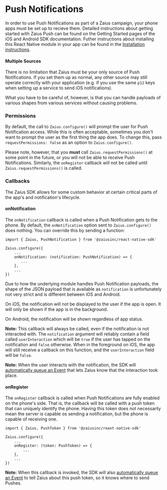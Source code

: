 # Push Notifications

In order to use Push Notifications as part of a Zaius campaign, your phone apps must be set up to recieve them. Detailed instructions about getting started with Zaius Push can be found on the Getting Started pages of the iOS and Android SDK documentation. Futher instructions about installing this React Native module in your app can be found in the [Installation instructions](../installation.md).

#### Multiple Sources

There is no limitation that Zaius must be your only source of Push Notifications. If you set them up as normal, any other source may still operate correctly with your application \(e.g. if you use the same `p12` keys when setting up a service to send iOS notifications\).

What you have to be careful of, however, is that you can handle payloads of various shapes from various services without causing problems.

### Permissions

By default, the call to `Zaius.configure()` will prompt the user for Push Notification access. While this is often acceptable, sometimes you don't want to prompt the user as the first thing the app does. To change this, pass `requestPermissions: false` as an option to `Zaius.configure()`.

Please note, however, that you **must** call `Zaius.requestPermissions()` at some point in the future, or you will not be able to receive Push Notifications. Similarly, the `onRegister` callback will not be called until `Zaius.requestPermissions()` is called.

### Callbacks

The Zaius SDK allows for some custom behavior at certain critical parts of the app's and notification's lifecycle.

#### onNotification

The `onNotification` callback is called when a Push Notification gets to the phone. By default, the `onNotification` option sent to `Zaius.configure()` does nothing. You can override this by sending a function:

```text
import { Zaius, PushNotification } from '@zaiusinc/react-native-sdk'

Zaius.configure({
    ...
    onNotification: (notification: PushNotification) => {
       ...
    },
    ...
})
```

Due to how the underlying module handles Push Notification payloads, the shape of the JSON payload that is available as `notification` is unfortunately not very strict and is different between iOS and Android.

On iOS, the notification will not be displayed to the user if the app is open. It will only be shown if the app is in the background. 

On Android, the notification will be shown regardless of app status.

**Note:** This callback will always be called, even if the notification is not interacted with. The `notification` argument will reliably contain a field called `userInteraction` which will be `true` if the user has tapped on the notification and `false` otherwise. When in the foreground on iOS, the app will still receive a callback on this function, and the `userInteraction` field will be `false`.

**Note:** When the user interacts with the notification, the SDK will [automatically queue an Event](../tagging/events.md#automatic-events) that lets Zaius know that the interaction took place.

#### onRegister

The `onRegister` callback is called when Push Notifications are fully enabled on the phone's side. That is, the callback will be called with a push token that can uniquely identify the phone. Having this token does not necessarily mean the server is capable os sending a notification, but the phone is capable of receiving one.

```text
import { Zaius, PushToken } from '@zaiusinc/reaxt-native-sdk'

Zaius.configure({
    ...
    onRegister: (token: PushToken) => {
        ...
    },
    ...
})
```

**Note:** When this callback is invoked, the SDK will also [automatically queue an Event](../tagging/events.md#automatic-events) to tell Zaius about this push token, so it knows where to send Pushes.

